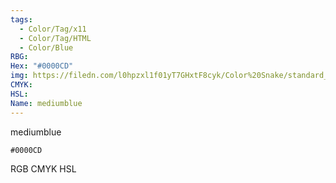```yaml
---
tags:
  - Color/Tag/x11
  - Color/Tag/HTML
  - Color/Blue
RBG: 
Hex: "#0000CD"
img: https://filedn.com/l0hpzxl1f01yT7GHxtF8cyk/Color%20Snake/standard_csv_to_svg/0000CD.svg
CMYK: 
HSL: 
Name: mediumblue
---
```

mediumblue
```palette
#0000CD
```
RGB
CMYK
HSL